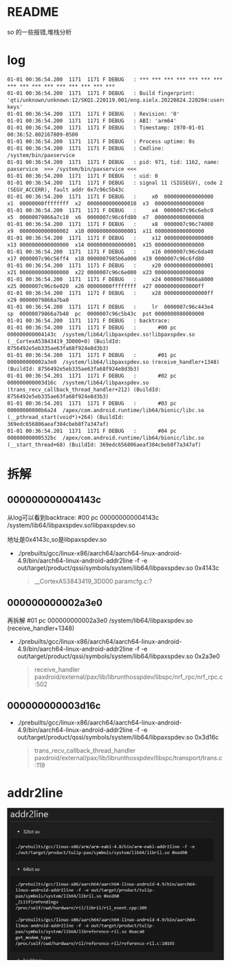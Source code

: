 # README

so 的一些报错,堆栈分析

# log

```
01-01 00:36:54.200  1171  1171 F DEBUG   : *** *** *** *** *** *** *** *** *** *** *** *** *** *** *** ***
01-01 00:36:54.200  1171  1171 F DEBUG   : Build fingerprint: 'qti/unknown/unknown:12/SKQ1.220119.001/eng.xielx.20220824.220204:userdebug/test-keys'
01-01 00:36:54.200  1171  1171 F DEBUG   : Revision: '0'
01-01 00:36:54.200  1171  1171 F DEBUG   : ABI: 'arm64'
01-01 00:36:54.200  1171  1171 F DEBUG   : Timestamp: 1970-01-01 00:36:52.802167809-0500
01-01 00:36:54.200  1171  1171 F DEBUG   : Process uptime: 0s
01-01 00:36:54.200  1171  1171 F DEBUG   : Cmdline: /system/bin/paxservice
01-01 00:36:54.200  1171  1171 F DEBUG   : pid: 971, tid: 1162, name: paxservice  >>> /system/bin/paxservice <<<
01-01 00:36:54.200  1171  1171 F DEBUG   : uid: 0
01-01 00:36:54.200  1171  1171 F DEBUG   : signal 11 (SIGSEGV), code 2 (SEGV_ACCERR), fault addr 0x7c96c5b43c
01-01 00:36:54.200  1171  1171 F DEBUG   :     x0  0000000000000000  x1  00000000ffffffff  x2  0000000000000010  x3  0000000000000000
01-01 00:36:54.200  1171  1171 F DEBUG   :     x4  0000007c96c6ebc0  x5  00000079866a7c10  x6  0000007c96c6fd80  x7  0000000000000008
01-01 00:36:54.200  1171  1171 F DEBUG   :     x8  0000007c96c74000  x9  0000000000000002  x10 0000000000000001  x11 0000000000000000
01-01 00:36:54.200  1171  1171 F DEBUG   :     x12 0000000000000000  x13 0000000000000000  x14 0000000000000001  x15 0000000000000000
01-01 00:36:54.200  1171  1171 F DEBUG   :     x16 0000007c96c6da40  x17 0000007c96c56ff4  x18 0000007985b6a000  x19 0000007c96c6fd80
01-01 00:36:54.200  1171  1171 F DEBUG   :     x20 0000000000000001  x21 0000000000000000  x22 0000007c96c6e000  x23 0000000000000008
01-01 00:36:54.200  1171  1171 F DEBUG   :     x24 00000079866a8000  x25 0000007c96c6e020  x26 00000000ffffffff  x27 00000000000000ff
01-01 00:36:54.200  1171  1171 F DEBUG   :     x28 00000000000000ff  x29 00000079866a7ba0
01-01 00:36:54.200  1171  1171 F DEBUG   :     lr  0000007c96c443e4  sp  00000079866a7b40  pc  0000007c96c5b43c  pst 0000000080000000
01-01 00:36:54.200  1171  1171 F DEBUG   : backtrace:
01-01 00:36:54.200  1171  1171 F DEBUG   :       #00 pc 000000000004143c  /system/lib64/libpaxspdev.so!libpaxspdev.so (__CortexA53843419_3D000+0) (BuildId: 8756492e5eb335ae63fa68f924e8d3b3)
01-01 00:36:54.200  1171  1171 F DEBUG   :       #01 pc 000000000002a3e0  /system/lib64/libpaxspdev.so (receive_handler+1348) (BuildId: 8756492e5eb335ae63fa68f924e8d3b3)
01-01 00:36:54.201  1171  1171 F DEBUG   :       #02 pc 000000000003d16c  /system/lib64/libpaxspdev.so (trans_recv_callback_thread_handler+212) (BuildId: 8756492e5eb335ae63fa68f924e8d3b3)
01-01 00:36:54.201  1171  1171 F DEBUG   :       #03 pc 00000000000b6a24  /apex/com.android.runtime/lib64/bionic/libc.so (__pthread_start(void*)+264) (BuildId: 369edc656806aeaf384cbeb8f7a347af)
01-01 00:36:54.201  1171  1171 F DEBUG   :       #04 pc 00000000000532bc  /apex/com.android.runtime/lib64/bionic/libc.so (__start_thread+68) (BuildId: 369edc656806aeaf384cbeb8f7a347af)
```

# 拆解

## 000000000004143c

从log可以看到backtrace: #00 pc 000000000004143c  /system/lib64/libpaxspdev.so!libpaxspdev.so

地址是0x4143c,so是libpaxspdev.so

* ./prebuilts/gcc/linux-x86/aarch64/aarch64-linux-android-4.9/bin/aarch64-linux-android-addr2line -f -e out/target/product/qssi/symbols/system/lib64/libpaxspdev.so 0x4143c

    > __CortexA53843419_3D000
    > paramcfg.c:?

## 000000000002a3e0

再拆解 #01 pc 000000000002a3e0  /system/lib64/libpaxspdev.so (receive_handler+1348) 

* ./prebuilts/gcc/linux-x86/aarch64/aarch64-linux-android-4.9/bin/aarch64-linux-android-addr2line -f -e out/target/product/qssi/symbols/system/lib64/libpaxspdev.so 0x2a3e0

    > receive_handler
    > paxdroid/external/pax/lib/librunthosspdev/libspc/nrf_rpc/nrf_rpc.c:502

## 000000000003d16c

* ./prebuilts/gcc/linux-x86/aarch64/aarch64-linux-android-4.9/bin/aarch64-linux-android-addr2line -f -e out/target/product/qssi/symbols/system/lib64/libpaxspdev.so 0x3d16c

    > trans_recv_callback_thread_handler
    > paxdroid/external/pax/lib/librunthosspdev/libspc/transport/trans.c:119

# addr2line

![0029_0001.png](images/0029_0001.png)

